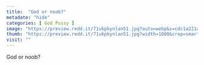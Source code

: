 ```yaml
---
title:  "God or noob?"
metadate: "hide"
categories: [ God Pussy ]
image: "https://preview.redd.it/71ukpkynlan51.jpg?auto=webp&s=cdc1a221a2537b906966c7b78c3a5b7091f9ab8e"
thumb: "https://preview.redd.it/71ukpkynlan51.jpg?width=1080&crop=smart&auto=webp&s=2583ce31af5fe44c75a4ee1531afcb0273bfc411"
visit: ""
---
```

God or noob?
